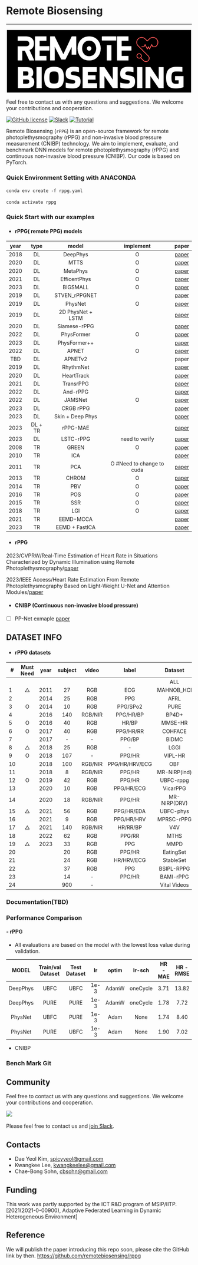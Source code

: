 # Remote Biosensing 
__________________________
<p align="center">
 <img src="logo.png">
</p>

Feel free to contact us with any questions and suggestions. We welcome your contributions and cooperation.

[![GitHub license](https://img.shields.io/github/license/remotebiosensing/rppg)](https://github.com/remotebiosensing/rppg/blob/main/LICENSE)
[![Slack](https://img.shields.io/badge/Chat-Slack-red)](https://join.slack.com/t/remobebiosensing/shared_invite/zt-1u3kjfhf9-xWw_XQ8hGd7qFZymCSzUtg)
[![Tutorial](https://img.shields.io/badge/Tutorial-doc-blue)](https://github.com/remotebiosensing/rppg/wiki/rPPG-Documentation)

Remote Biosensing (`rPPG`) is an open-source framework for remote photoplethysmography (rPPG) and non-invasive blood pressure measurement (CNIBP) technology.
We aim to implement, evaluate, and benchmark DNN models for remote photoplethysmography (rPPG) and continuous non-invasive blood pressure (CNIBP). Our code is based on PyTorch.

### Quick Environment Setting with ANACONDA

`conda env create -f rppg.yaml`

`conda activate rppg`

### Quick Start with our examples
 
- #### rPPG( remote PPG) models
| year |  type   |     **model**     |       **implement**       |                                                                                           paper                                                                                            | 
|:----:|:-------:|:-----------------:|:-------------------------:|:------------------------------------------------------------------------------------------------------------------------------------------------------------------------------------------:|
| 2018 |   DL    |     DeepPhys      |             O             |                                                                         [paper](https://arxiv.org/abs/1805.07888)                                                                          |
| 2020 |   DL    |       MTTS        |              O             |                                                 [paper](https://papers.nips.cc/paper/2020/file/e1228be46de6a0234ac22ded31417bc7-Paper.pdf)                                                 |
 | 2020 |   DL    |     MetaPhys      |             O             |                                                                         [paper](https://arxiv.org/abs/2010.01773)                                                                          |
| 2021 |   DL    |   EfficentPhys    |             O              |                                                                         [paper](https://arxiv.org/abs/2110.04447)                                                                          |
| 2023 |   DL    |     BIGSMALL      |             O             |                                                                         [paper](https://arxiv.org/abs/2303.11573)                                                                          |
| 2019 |   DL    |   STVEN_rPPGNET   |                           |                                                                       [paper](https://arxiv.org/pdf/1907.11921.pdf)                                                                        |
| 2019 |   DL    |      PhysNet      |             O             |                                                                         [paper](https://arxiv.org/abs/1905.02419)                                                                          |
| 2019 |   DL    | 2D PhysNet + LSTM |                           |                                                                         [paper](https://arxiv.org/abs/1905.02419)                                                                          |
| 2020 |   DL    |   Siamese-rPPG    |                           |            [paper](https://dl.acm.org/doi/abs/10.1145/3341105.3373905?casa_token=db7gt2WxLMkAAAAA:G-H8UJbB5TumnogFbXqeMayChD2-wTy6qsWBxuRuylW_IOg3wOSwDdPwDona9xs03DxoOgYnuWnP)            |
| 2022 |   DL    |    PhysFormer     |             O             |                                                                       [paper](https://arxiv.org/pdf/2111.12082.pdf)                                                                        |
| 2023 |   DL    |   PhysFormer++    |                           |                                                           [paper](https://link.springer.com/article/10.1007/s11263-023-01758-1)                                                            |
| 2022 |   DL    |       APNET       |             O             |                                                                   [paper](https://europepmc.org/article/pmc/pmc9687348)                                                                    |
| TBD  |   DL    |      APNETv2      |                           |                                                                                           paper                                                                                            |
| 2019 |   DL    |     RhythmNet     |                           |                                                                         [paper](https://arxiv.org/abs/1910.11515)                                                                          |
| 2020 |    DL    |    HeartTrack     |                           | [paper](https://openaccess.thecvf.com/content_CVPRW_2020/papers/w19/Perepelkina_HeartTrack_Convolutional_Neural_Network_for_Remote_Video-Based_Heart_Rate_Monitoring_CVPRW_2020_paper.pdf) |
| 2021 |   DL    |     TransrPPG     |                           |                                                         [paper](https://ieeexplore.ieee.org/stamp/stamp.jsp?tp=&arnumber=9460762)                                                          |
| 2022 |   DL    |     And-rPPG      |                           |    [paper](https://www.sciencedirect.com/science/article/pii/S0010482521009409?casa_token=RgFh-yohlBYAAAAA:Yzu6STC_nuKwMemvJkbPknsi5eYwoXPCk8EPLZFSlIEE82Ob5Z85NuRQu4OegoiUJWEJNAPJKA)     |
| 2022 |   DL    |      JAMSNet      |             O             |            [paper](https://ieeexplore.ieee.org/abstract/document/9973323/?casa_token=YE0aZV2EVRcAAAAA:s8ShA85zLSSZgZq9nmsa2imtZc8HbvOdhHfReYYg5_hEG6HPTYBcnjwj6yTRibCngr80hkI-)            |
| 2023 |   DL    |     CRGB rPPG     |                           |                                                                      [paper](https://www.mdpi.com/2306-5354/10/2/243)                                                                      |
| 2023 |   DL    | Skin + Deep Phys  |                           |  [paper](https://openaccess.thecvf.com/content/CVPR2023W/CVPM/papers/Deshpande_Camera-Based_Recovery_of_Cardiovascular_Signals_From_Unconstrained_Face_Videos_Using_CVPRW_2023_paper.pdf)  |
| 2023 | DL + TR |     rPPG-MAE      |                           |                                                                       [paper](https://arxiv.org/pdf/2306.02301.pdf)                                                                        |
| 2023 |   DL    |     LSTC-rPPG     |      need to verify       |       [paper](https://openaccess.thecvf.com/content/CVPR2023W/CVPM/papers/Lee_LSTC-rPPG_Long_Short-Term_Convolutional_Network_for_Remote_Photoplethysmography_CVPRW_2023_paper.pdf)        |
| 2008 |   TR    |       GREEN       |             O             |                                                               [paper](https://www.ncbi.nlm.nih.gov/pmc/articles/PMC2717852)                                                                |
| 2010 |   TR    |        ICA        |                           |                                                                     [paper](https://pubmed.ncbi.nlm.nih.gov/20588929/)                                                                     |
| 2011 |   TR    |        PCA        | O #Need to change to cuda |                   [paper](https://www.researchgate.net/publication/220726433_Measuring_Pulse_Rate_with_a_Webcam_-_a_Non-contact_Method_for_Evaluating_Cardiac_Activity)                    |
| 2013 |   TR    |       CHROM       |             O             |                                                                   [paper](https://ieeexplore.ieee.org/document/6523142)                                                                    |
| 2014 |   TR    |        PBV        |             O             |                                                                     [paper](https://pubmed.ncbi.nlm.nih.gov/25159049/)                                                                     |
| 2016 |   TR    |        POS        |             O             |                                                                   [paper](https://ieeexplore.ieee.org/document/7565547)                                                                    |
| 2015 |   TR    |        SSR        |             O             |                                                                   [paper](https://ieeexplore.ieee.org/document/7355301)                                                                    |
| 2018 |   TR    |        LGI        |             O             |                               [paper](https://openaccess.thecvf.com/content_cvpr_2018_workshops/papers/w27/Pilz_Local_Group_Invariance_CVPR_2018_paper.pdf)                                |
| 2021 |   TR    |     EEMD-MCCA     |                           |                                                                   [paper](https://ieeexplore.ieee.org/document/9382335)                                                                    |
| 2023 |   TR    |  EEMD + FastICA   |                           |    [paper](https://iopscience.iop.org/article/10.1088/1361-6579/accefd/meta?casa_token=EVo9N2t0kekAAAAA:rUcw8D-6qGzT0dQZtBfgW0w2dVy-6p7kyHT3RV1q0YZMmEvQXpUoA-HaaO-K4m0aqiW-twzWWfmwXw)    |

- #### rPPG 
2023/CVPRW/Real-Time Estimation of Heart Rate in Situations Characterized by Dynamic Illumination using Remote Photoplethysmography/[paper](https://openaccess.thecvf.com/content/CVPR2023W/CVPM/papers/Hansen_Real-Time_Estimation_of_Heart_Rate_in_Situations_Characterized_by_Dynamic_CVPRW_2023_paper.pdf)

2023/IEEE Access/Heart Rate Estimation From Remote Photoplethysmography Based on Light-Weight U-Net and Attention Modules/[paper](https://ieeexplore.ieee.org/abstract/document/10141618)

- #### CNIBP (Continuous non-invasive blood pressure)
- [ ] PP-Net exmaple [paper](https://ieeexplore.ieee.org/document/9082808)

DATASET INFO
------------------- 


- #### rPPG datasets
| #   | Must Need | year | subject |  video  |     label      | **Dataset**  | **example** | **config** |                                                            **paper**                                                             |                                                                                                                                       **download or apply**                                                                                                                                        |
|-----|:---------:|:----:|:-------:|:-------:|:--------------:|:------------:|:-----------:|:----------:|:--------------------------------------------------------------------------------------------------------------------------------:|:--------------------------------------------------------------------------------------------------------------------------------------------------------------------------------------------------------------------------------------------------------------------------------------------------:|
|     |           |      |         |         |                |     ALL      |   example   |   config   |                                                                                                                                  |                                                                                                                                                                                                                                                                                                    |
| 1   |     △     | 2011 |   27    |   RGB   |      ECG       |  MAHNOB_HCI  |   example   |   config   |                                       [link](https://ieeexplore.ieee.org/document/5975141)                                       |                                                                                                                                   [link](https://mahnob-db.eu/)                                                                                                                                    |
| 2   |           | 2014 |   25    |   RGB   |      PPG       |     AFRL     |   example   |   config   |                                       [link](https://ieeexplore.ieee.org/document/6974121)                                       |                                                                                                                                                link                                                                                                                                                |
| 3   |     O     | 2014 |   10    |   RGB   |    PPG/SPo2    |     PURE     |   example   |   config   |                                       [link](https://ieeexplore.ieee.org/document/6926392)                                       | [link](https://www.tu-ilmenau.de/universitaet/fakultaeten/fakultaet-informatik-und-automatisierung/profil/institute-und-fachgebiete/institut-fuer-technische-informatik-und-ingenieurinformatik/fachgebiet-neuroinformatik-und-kognitive-robotik/data-sets-code/pulse-rate-detection-dataset-pure) |
| 4   |           | 2016 |   140   | RGB/NIR |   PPG/HR/BP    |    BP4D+     |   example   |   config   |     [link](https://openaccess.thecvf.com/content_cvpr_2016/papers/Zhang_Multimodal_Spontaneous_Emotion_CVPR_2016_paper.pdf)      |                                                                                                           [link](https://www.cs.binghamton.edu/~lijun/Research/3DFE/3DFE_Analysis.html)                                                                                                            |
| 5   |     O     | 2016 |   40    |   RGB   |     HR/BP      |   MMSE-HR    |   example   |   config   |     [link](https://openaccess.thecvf.com/content_cvpr_2016/papers/Zhang_Multimodal_Spontaneous_Emotion_CVPR_2016_paper.pdf)      |                                                                                   [link](https://binghamton.technologypublisher.com/tech/MMSE-HR_dataset_(Multimodal_Spontaneous_Expression-Heart_Rate_dataset))                                                                                   |
| 6   |     O     | 2017 |   40    |   RGB   |   PPG/HR/RR    |   COHFACE    |   example   |   config   |                                             [link](https://arxiv.org/abs/1709.00962)                                             |                                                                                                                          [link](https://www.idiap.ch/en/dataset/cohface)                                                                                                                           |
| 7   |           | 2017 |    -    |    -    |     PPG/BP     |    BIDMC     |   example   |   config   |                             [link](https://ieeexplore.ieee.org/stamp/stamp.jsp?tp=&arnumber=7748483)                             |                                                                                                                                                link                                                                                                                                                |
| 8   |     △     | 2018 |   25    |   RGB   |       -        |     LGGI     |   example   |   config   |   [link](https://openaccess.thecvf.com/content_cvpr_2018_workshops/papers/w27/Pilz_Local_Group_Invariance_CVPR_2018_paper.pdf)   |                                                                                                                       [link](https://github.com/partofthestars/LGI-PPGI-DB)                                                                                                                        |
| 9   |     O     | 2018 |   107   |    -    |     PPG/HR     |   VIPL-HR    |   example   |   config   |                                             [link](https://arxiv.org/abs/1810.04927)                                             |                                                                                                                                                link                                                                                                                                                |
| 10  |           | 2018 |   100   | RGB/NIR | PPG/HR/HRV/ECG |     OBF      |   example   |   config   |                                  [link](http://jultika.oulu.fi/files/nbnfi-fe2019080623583.pdf)                                  |                                                                                                                                                link                                                                                                                                                |
| 11  |           | 2018 |    8    | RGB/NIR |     PPG/HR     | MR-NIRP(ind) |   example   |   config   | [link](https://openaccess.thecvf.com/content_cvpr_2018_workshops/papers/w27/Nowara_SparsePPG_Towards_Driver_CVPR_2018_paper.pdf) |                                                                                                                   [link](https://computationalimaging.rice.edu/mr-nirp-dataset/)                                                                                                                   |
| 12  |     O     | 2019 |   42    |   RGB   |     PPG/HR     |  UBFC-rppg   |   example   |   config   |                         [link](https://www.sciencedirect.com/science/article/abs/pii/S0167865517303860)                          |                                                                                                                      [link](https://sites.google.com/view/ybenezeth/ubfcrppg)                                                                                                                      |
| 13  |           | 2020 |   10    |   RGB   |   PPG/HR/ECG   |   VicarPPG   |   example   |   config   |                                        [link](https://www.mdpi.com/2076-3417/10/23/8630)                                         |                                                                                            [link](https://docs.google.com/forms/d/e/1FAIpQLScwnW_D5M4JVovPzpxA0Bf1ZCTaG5vh7sYu48I0MVSpgltvdw/viewform)                                                                                             |
| 14  |           | 2020 |   18    | RGB/NIR |     PPG/HR     | MR-NIRP(DRV) |   example   |   config   |                                       [link](https://ieeexplore.ieee.org/document/9275394)                                       |                                                                                                                   [link](https://computationalimaging.rice.edu/mr-nirp-dataset/)                                                                                                                   |
| 15  |     △     | 2021 |   56    |   RGB   |   PPG/HR/EDA   |  UBFC-phys   |   example   |   config   |                                       [link](https://ieeexplore.ieee.org/document/9346017)                                       |                                                                                                                     [link](https://ieee-dataport.org/open-access/ubfc-phys-2)                                                                                                                      |
| 16  |           | 2021 |    9    |   RGB   |   PPG/HR/HRV   |  MPRSC-rPPG  |   example   |   config   |                                                                                                                                  |                                                                                                                [link](https://ieee-dataport.org/documents/mpsc-rppg-dataset#files)                                                                                                                 |
| 17  |     △     | 2021 |   140   | RGB/NIR |    HR/RR/BP    |     V4V      |   example   |   config   |                                          [link](https://arxiv.org/pdf/2109.10471v1.pdf)                                          |                                                                                                                         [link](https://vision4vitals.github.io/index.html)                                                                                                                         |
| 18  |           | 2022 |   62    |   RGB   |     PPG/RR     |     MTHS     |   example   |   config   |                                          [link](https://arxiv.org/pdf/2204.08989v2.pdf)                                          |                                                                                                                                                link                                                                                                                                                |
| 19  |     △     | 2023 |   33    |   RGB      |       PPG         |     MMPD     |   example   |   config   |                                             [link](https://arxiv.org/abs/2302.03840)                                             |                                                                                                                                                [link](https://github.com/McJackTang/MMPD_rPPG_dataset)                                                                                                                                                |
| 20  |           |      |   20    |   RGB   |     PPG/HR     |  EatingSet   |   example   |   config   |                                                                                                                                  |                                                                                                                                                link                                                                                                                                                |
| 21  |           |      |   24    |   RGB   |   HR/HRV/ECG   |  StableSet   |   example   |   config   |                                                                                                                                  |                                                                                                                                                link                                                                                                                                                |
| 22  |           |      |   37    |   RGB   |      PPG       |  BSIPL-RPPG  |   example   |   config   |                                                                                                                                  |                                                                                                                                                link                                                                                                                                                |
| 23  |           |      |   14    |    -    |     PPG/HR     |  BAMI-rPPG   |   example   |   config   |                                                                                                                                  |                                                                                                                                                link                                                                                                                                                |
| 24  |           |      |   900    |    -    |         |  Vital Videos   |   example   |   config   |                                                   [link](https://arxiv.org/abs/2306.11891)                                                                               |                                                                                                                                                link                                                                                                                                                |


### Documentation(TBD)

### Performance Comparison
#### - rPPG

- All evaluations are based on the model with the lowest loss value during validation.

|   MODEL   | Train/val Dataset | Test Dataset |   lr   |  optim  |  lr-sch  | HR - MAE | HR - RMSE | HR - MAPE | HR -corr |
|:---------:|:-----------------:|:------------:|:------:|:-------:|:--------:|:--------:|:---------:|:---------:|:--------:|
 |  DeepPhys |       UBFC        |     UBFC     |  1e-3  |  AdamW  |   oneCycle   |   3.71  |   13.82    |   4.03    |   0.81   |
 |  DeepPhys |       PURE        |     PURE     |  1e-3  |  AdamW  |   oneCycle   |   1.78   |   7.72    |   1.86    |   0.91   |
 |  PhysNet  |       UBFC        |     PURE     |  1e-3  |  Adam   |   None   |   1.74   |   8.40    |   1.75    |   0.92   |
 |  PhysNet  |       PURE        |     UBFC     |  1e-3  |  Adam   |   None   |   1.90   |   7.02    |   2.11    |   0.87   |
 

- CNIBP

### Bench Mark Git


## Community

Feel free to contact us with any questions and suggestions. We welcome your contributions and cooperation.

<a href="https://github.com/remotebiosensing/rppg/graphs/contributors">
  <img src="https://contrib.rocks/image?repo=remotebiosensing/rppg" />
</a>

Please feel free to contact us and [join Slack](https://join.slack.com/t/remobebiosensing/shared_invite/zt-1u3kjfhf9-xWw_XQ8hGd7qFZymCSzUtg).

## Contacts

- Dae Yeol Kim, spicyyeol@gmail.com
- Kwangkee Lee, kwangkeelee@gmail.com
- Chae-Bong Sohn, cbsohn@gmail.com

## Funding

This work was partly supported by the ICT R&D program of
MSIP/IITP. [2021(2021-0-00900), Adaptive Federated Learning in Dynamic Heterogeneous Environment]

## Reference
We will publish the paper introducing this repo soon, please cite the GitHub link by then.
https://github.com/remotebiosensing/rppg
